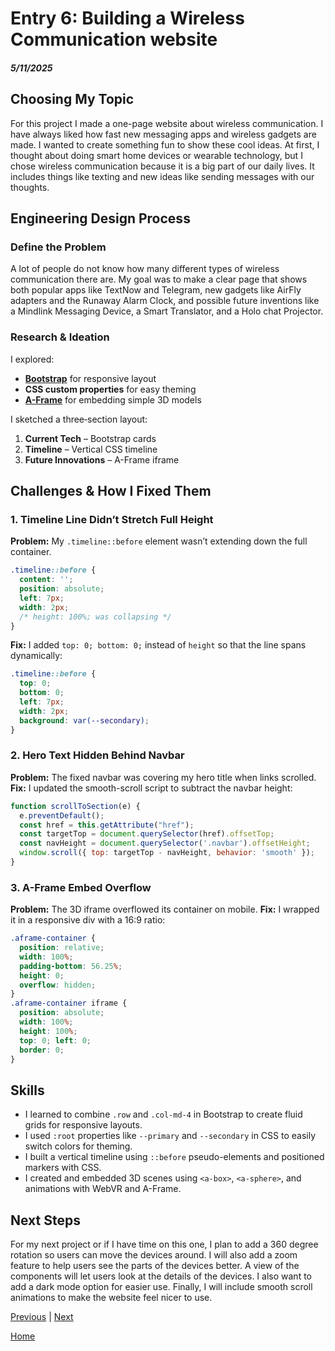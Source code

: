 # Entry 6: Building a Wireless Communication website
##### 5/11/2025

## Choosing My Topic

For this project I made a one-page website about wireless communication. I have always liked how fast new messaging apps and wireless gadgets are made. I wanted to create something fun to show these cool ideas. At first, I thought about doing smart home devices or wearable technology, but I chose wireless communication because it is a big part of our daily lives. It includes things like texting and new ideas like sending messages with our thoughts.

## Engineering Design Process

### Define the Problem

A lot of people do not know how many different types of wireless communication there are. My goal was to make a clear page that shows both popular apps like TextNow and Telegram, new gadgets like AirFly adapters and the Runaway Alarm Clock, and possible future inventions like a Mindlink Messaging Device, a Smart Translator, and a Holo chat Projector.

### Research & Ideation

I explored:

* [**Bootstrap**](https://getbootstrap.com) for responsive layout
* **CSS custom properties** for easy theming
* [**A-Frame**](https://aframe.io) for embedding simple 3D models

I sketched a three‐section layout:

1. **Current Tech** – Bootstrap cards
2. **Timeline** – Vertical CSS timeline
3. **Future Innovations** – A-Frame iframe

## Challenges & How I Fixed Them

### 1. Timeline Line Didn’t Stretch Full Height

**Problem:** My `.timeline::before` element wasn’t extending down the full container.

```css
.timeline::before {
  content: '';
  position: absolute;
  left: 7px;
  width: 2px;
  /* height: 100%; was collapsing */
}
```

**Fix:** I added `top: 0; bottom: 0;` instead of `height` so that the line spans dynamically:

```css
.timeline::before {
  top: 0;
  bottom: 0;
  left: 7px;
  width: 2px;
  background: var(--secondary);
}
```

### 2. Hero Text Hidden Behind Navbar

**Problem:** The fixed navbar was covering my hero title when links scrolled.
**Fix:** I updated the smooth-scroll script to subtract the navbar height:

```js
function scrollToSection(e) {
  e.preventDefault();
  const href = this.getAttribute("href");
  const targetTop = document.querySelector(href).offsetTop;
  const navHeight = document.querySelector('.navbar').offsetHeight;
  window.scroll({ top: targetTop - navHeight, behavior: 'smooth' });
}
```

### 3. A-Frame Embed Overflow

**Problem:** The 3D iframe overflowed its container on mobile.
**Fix:** I wrapped it in a responsive div with a 16:9 ratio:

```css
.aframe-container {
  position: relative;
  width: 100%;
  padding-bottom: 56.25%;
  height: 0;
  overflow: hidden;
}
.aframe-container iframe {
  position: absolute;
  width: 100%;
  height: 100%;
  top: 0; left: 0;
  border: 0;
}
```

## Skills

- I learned to combine `.row` and `.col-md-4` in Bootstrap to create fluid grids for responsive layouts.
- I used `:root` properties like `--primary` and `--secondary` in CSS to easily switch colors for theming.
- I built a vertical timeline using `::before` pseudo-elements and positioned markers with CSS.
- I created and embedded 3D scenes using `<a-box>`, `<a-sphere>`, and animations with WebVR and A-Frame.

## Next Steps

For my next project or if I have time on this one, I plan to add a 360 degree rotation so users can move the devices around. I will also add a zoom feature to help users see the parts of the devices better. A view of the components will let users look at the details of the devices. I also want to add a dark mode option for easier use. Finally, I will include smooth scroll animations to make the website feel nicer to use.


[Previous](entry05.md) | [Next](entry07.md)

[Home](../README.md)
